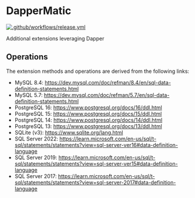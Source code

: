 # DapperMatic

[![.github/workflows/release.yml](https://github.com/mjczone/DapperMatic/actions/workflows/release.yml/badge.svg)](https://github.com/mjczone/DapperMatic/actions/workflows/release.yml)

Additional extensions leveraging Dapper

## Operations

The extension methods and operations are derived from the following links:

- MySQL 8.4: <https://dev.mysql.com/doc/refman/8.4/en/sql-data-definition-statements.html>
- MySQL 5.7: <https://dev.mysql.com/doc/refman/5.7/en/sql-data-definition-statements.html>
- PostgreSQL 16: <https://www.postgresql.org/docs/16/ddl.html>
- PostgreSQL 15: <https://www.postgresql.org/docs/15/ddl.html>
- PostgreSQL 14: <https://www.postgresql.org/docs/14/ddl.html>
- PostgreSQL 13: <https://www.postgresql.org/docs/13/ddl.html>
- SQLite (v3): <https://www.sqlite.org/lang.html>
- SQL Server 2022: <https://learn.microsoft.com/en-us/sql/t-sql/statements/statements?view=sql-server-ver16#data-definition-language>
- SQL Server 2019: <https://learn.microsoft.com/en-us/sql/t-sql/statements/statements?view=sql-server-ver15#data-definition-language>
- SQL Server 2017: <https://learn.microsoft.com/en-us/sql/t-sql/statements/statements?view=sql-server-2017#data-definition-language>
